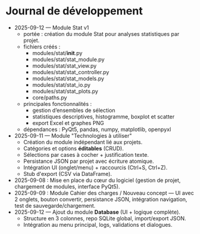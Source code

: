 # Journal de développement

- 2025-09-12 — Module Stat v1
  - portée : création du module Stat pour analyses statistiques par projet.
  - fichiers créés :
    - modules/stat/__init__.py
    - modules/stat/stat_module.py
    - modules/stat/stat_view.py
    - modules/stat/stat_controller.py
    - modules/stat/stat_models.py
    - modules/stat/stat_io.py
    - modules/stat/stat_plots.py
    - core/paths.py
  - principales fonctionnalités :
    - gestion d’ensembles de sélection
    - statistiques descriptives, histogramme, boxplot et scatter
    - export Excel et graphes PNG
  - dépendances : PyQt5, pandas, numpy, matplotlib, openpyxl
- 2025-09-11 — Module "Technologies à utiliser"
  - Création du module indépendant lié aux projets.
  - Catégories et options **éditables** (CRUD).
  - Sélections par cases à cocher + justification texte.
  - Persistance JSON par projet avec écriture atomique.
  - Intégration UI (onglet/menu) + raccourcis (Ctrl+S, Ctrl+Z).
  - Stub d'export (CSV via DataFrame).
- 2025-09-08 : Mise en place du cœur du logiciel (gestion de projet, chargement de modules, interface PyQt5).
- 2025-09-09 : Module Cahier des charges / Nouveau concept — UI avec 2 onglets, bouton convertir, persistance JSON, intégration
navigation, test de sauvegarde/chargement.
- 2025-09-12 — Ajout du module **Database** (UI + logique complète).
  - Structure en 3 colonnes, repo SQLite global, import/export JSON.
  - Intégration au menu principal, logs, validations et dialogues.
